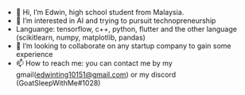 - 👋 Hi, I’m Edwin, high school student from Malaysia.
- 👀 I’m interested in AI and trying to pursuit technopreneurship
- Languange: tensorflow, c++, python, flutter and the other language (scikitlearn, numpy, matplotlib, pandas)
- 💞️ I’m looking to collaborate on any startup company to gain some experience
- 📫 How to reach me: you can contact me by my gmail(edwinting10151@gmail.com) or my discord (GoatSleepWithMe#1028)
